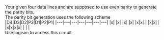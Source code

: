 Your given four data lines and are supposed to use even parity to generate the parity bits.\
The parity bit generation uses the following scheme
|D4|D3|D2|P3|D1|P2|P1|
|---|---|---|---|---|---|---|
|x|&nbsp;|x|&nbsp;|x|&nbsp;|x|
|x|x|&nbsp;|&nbsp;|x|x|&nbsp;|
|x|x|x|x|&nbsp;|&nbsp;|&nbsp;| \
Use logisim to access this circuit
